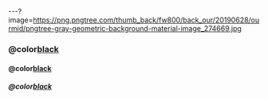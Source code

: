 ---?image=https://png.pngtree.com/thumb_back/fw800/back_our/20190628/ourmid/pngtree-gray-geometric-background-material-image_274669.jpg
###  @color[black](test)
####    @color[black](ไม่รู้จะเขียนไร)
##### @color[black](อะไรก็ไม่รู้)